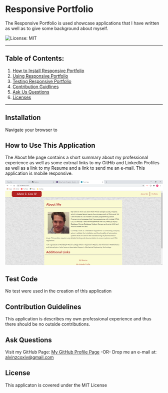 # Responsive Portfolio

  The Responsive Portfolio is used showcase applications that I have written as well as to give some background about myself.

  ![License: MIT](https://img.shields.io/badge/License-MIT-yellow.svg)

  ***

  ## Table of Contents:

  1. [How to Install Responsive Portfolio](#Installation)
  2. [Using Responsive Portfolio](#How%20To%20Use%20This%20Application)
  3. [Testing Responsive Portfolio](#Test%20Code)
  4. [Contribution Guidlines](#Contribution%20Guidelines)
  5. [Ask Us Questions](#Ask%20Questions)
  6. [Licenses](#License)

  ***

  ## Installation

  Navigate your browser to 

  ## How to Use This Application

  The About Me page contains a short summary about my professional experience as well as some extrnal links to my GitHib and LinkedIn Profiles as well as a link to my Resume and a link to send me an e-mail. This application is mobile responsive.

  ![Alvin Responsive Portfolio](./src/assets/images/ResponsivePortfolio.png)

  ## Test Code

  No test were used in the creation of this application

  ## Contribution Guidelines

  This application is describes my own professional experience and thus there should be no outside contributions.

  ## Ask Questions

  Visit my GitHub Page: [My GitHub Profile Page](https://github.com/AlvinZC4)
 -OR-
 Drop me an e-mail at: alvinzcoxiv@gmail.com

  ## License

  This applicaton is covered under the MIT License

